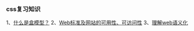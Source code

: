 ### css复习知识

1、[什么是盒模型？](https://www.cnblogs.com/clearsky/p/5696286.html)
2、[Web标准及网站的可用性、可访问性](https://www.cnblogs.com/kongxy/p/4355632.html)
3、[理解web语义化](https://www.cnblogs.com/weixiao-he/p/8630084.html)
